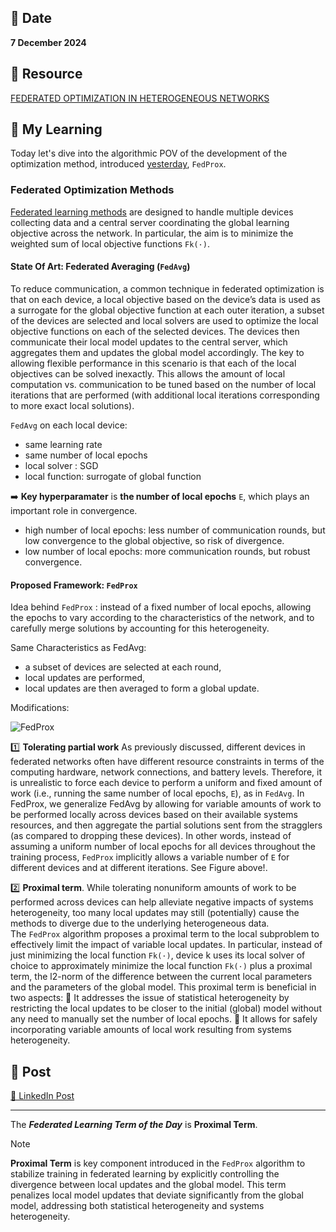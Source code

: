 ## 📅 Date
**7 December 2024**

## 📰 Resource
[FEDERATED OPTIMIZATION IN HETEROGENEOUS NETWORKS](https://arxiv.org/pdf/1812.06127)

## 🔖 My Learning

Today let's dive into the algorithmic POV of the development of the optimization method, introduced [yesterday](../day17/day17.md), `FedProx`.

### Federated Optimization Methods

[Federated learning methods](https://arxiv.org/pdf/1602.05629) are designed to handle multiple devices collecting data and a central server coordinating the global learning objective across the network. 
In particular, the aim is to minimize the weighted sum of local objective functions `Fk(·)`.

#### State Of Art: Federated Averaging (`FedAvg`)
To reduce communication, a common technique in federated optimization is that on each device, a local objective based on the device’s data is used as a surrogate for the global objective function at each outer iteration, a subset of the devices are selected and local solvers are
used to optimize the local objective functions on each of the selected devices. The devices then communicate their local model updates to the central server, which aggregates them and updates the global model accordingly. The key to allowing flexible performance in this scenario is that each of the local objectives can be solved inexactly. This allows the amount of local computation vs. communication to be tuned based on the number of local iterations that are performed (with additional local iterations corresponding to more exact local solutions).  

`FedAvg` on each local device:
- same learning rate
- same number of local epochs
- local solver : SGD
- local function: surrogate of global function 

➡️ **Key hyperparamater** is **the number of local epochs** `E`, which plays an important role in convergence.
- high number of local epochs: less number of communication rounds, but low convergence to the global objective, so risk of divergence.
- low number of local epochs: more communication rounds, but robust convergence.

#### Proposed Framework: `FedProx`
Idea behind `FedProx` : instead of a fixed number of local epochs, allowing the epochs to vary according to the characteristics of the network, and to carefully merge solutions by accounting for this heterogeneity.

Same Characteristics as FedAvg:
- a subset of devices are selected at each round, 
- local updates are performed,
- local updates are then averaged to form a global update.

Modifications:

![FedProx](../images/FedProx.png)

1️⃣ **Tolerating partial work**
As previously discussed, different devices in federated networks often have different resource constraints in terms of the computing hardware, network connections, and battery levels. Therefore, it is unrealistic to force each device to perform a uniform and fixed amount of work (i.e., running the same number of local epochs, `E`), as in `FedAvg`.
In FedProx, we generalize FedAvg by allowing for variable amounts of work to be performed locally across devices based on their available systems resources, and then aggregate the partial solutions sent from the stragglers (as compared to dropping these devices). In other words, instead of assuming a uniform number of local epochs for all devices throughout the training process, `FedProx` implicitly allows a variable number  of `E` for different devices and at different iterations. See Figure above!.

2️⃣ **Proximal term**. While tolerating nonuniform amounts of work to be performed across devices can help alleviate negative impacts of systems heterogeneity, too many local updates may still (potentially) cause the methods to diverge due to the underlying heterogeneous data.  
The `FedProx` algorithm proposes a proximal term to the local subproblem to effectively limit the impact of variable local updates. In particular, instead of just minimizing the local function `Fk(·)`, device k uses its local solver of choice to approximately minimize the local function  `Fk(·)` plus a proximal term, the l2-norm of the difference between the current local parameters and the parameters of the global model. This proximal term is beneficial in two aspects:
🔸 It addresses the issue of statistical heterogeneity by restricting the local updates to be closer to the initial (global) model without any need to manually set the number of local epochs.
🔸 It allows for safely incorporating variable amounts of local work resulting from systems heterogeneity. 


## 📮 Post 

[📘 LinkedIn Post]()

------
The _**Federated Learning Term of the Day**_ is **Proximal Term**.
> [!NOTE]
> **Proximal Term** is key component introduced in the `FedProx` algorithm to stabilize training in federated learning by explicitly controlling the divergence between local updates and the global model. This term penalizes local model updates that deviate significantly from the global model, addressing both statistical heterogeneity and systems heterogeneity.
